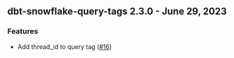 ## dbt-snowflake-query-tags 2.3.0 - June 29, 2023

### Features

- Add thread_id to query tag ([#16](https://github.com/get-select/dbt-snowflake-query-tags/pull/16))



